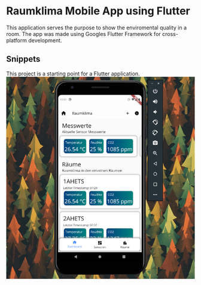 # Raumklima Mobile App using Flutter

This application serves the purpose to show the enviromental quality in a room.
The app was made using Googles Flutter Framework for cross-platform development.

## Snippets

This project is a starting point for a Flutter application.
![Test Image 4](https://github.com/sebastianttr/raumklima_mobile_app/blob/master/images/git_img_1.PNG)
